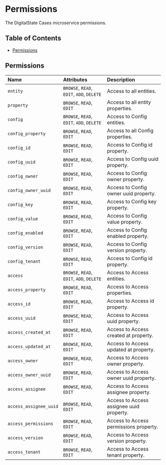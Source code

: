 # Permissions

The DigitalState Cases microservice permissions.

## Table of Contents

- [Permissions](#permissions)

## Permissions

| Name | Attributes | Description |
| :--- | :--------- | :---------- |
| `entity` | `BROWSE`, `READ`, `EDIT`, `ADD`, `DELETE` | Access to all entities. |
| `property` | `BROWSE`, `READ`, `EDIT` | Access to all entity properties. |
| `config` | `BROWSE`, `READ`, `EDIT`, `ADD`, `DELETE` | Access to Config entities. |
| `config_property` | `BROWSE`, `READ`, `EDIT` | Access to all Config properties. |
| `config_id` | `BROWSE`, `READ`, `EDIT` | Access to Config id property. |
| `config_uuid` | `BROWSE`, `READ`, `EDIT` | Access to Config uuid property. |
| `config_owner` | `BROWSE`, `READ`, `EDIT` | Access to Config owner property. |
| `config_owner_uuid` | `BROWSE`, `READ`, `EDIT` | Access to Config owner uuid property. |
| `config_key` | `BROWSE`, `READ`, `EDIT` | Access to Config key property. |
| `config_value` | `BROWSE`, `READ`, `EDIT` | Access to Config value property. |
| `config_enabled` | `BROWSE`, `READ`, `EDIT` | Access to Config enabled property. |
| `config_version` | `BROWSE`, `READ`, `EDIT` | Access to Config version property. |
| `config_tenant` | `BROWSE`, `READ`, `EDIT` | Access to Config id property. |
| `access` | `BROWSE`, `READ`, `EDIT`, `ADD`, `DELETE` | Access to Access entities. |
| `access_property` | `BROWSE`, `READ`, `EDIT` | Access to Access properties. |
| `access_id` | `BROWSE`, `READ`, `EDIT` | Access to Access id property. |
| `access_uuid` | `BROWSE`, `READ`, `EDIT` | Access to Access uuid property. |
| `access_created_at` | `BROWSE`, `READ`, `EDIT` | Access to Access created at property. |
| `access_updated_at` | `BROWSE`, `READ`, `EDIT` | Access to Access updated at property. |
| `access_owner` | `BROWSE`, `READ`, `EDIT` | Access to Access owner property. |
| `access_owner_uuid` | `BROWSE`, `READ`, `EDIT` | Access to Access owner uuid property. |
| `access_assignee` | `BROWSE`, `READ`, `EDIT` | Access to Access assignee property. |
| `access_assignee_uuid` | `BROWSE`, `READ`, `EDIT` | Access to Access assignee uuid property. |
| `access_permissions` | `BROWSE`, `READ`, `EDIT` | Access to Access permissions property. |
| `access_version` | `BROWSE`, `READ`, `EDIT` | Access to Access version property. |
| `access_tenant` | `BROWSE`, `READ`, `EDIT` | Access to Access tenant property. |
